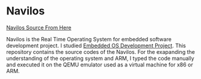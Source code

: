 # Navilos


[Navilos Source From Here](https://github.com/navilera/Navilos)

Navilos is the Real Time Operating System for embedded software development project.
I studied [Embedded OS Development Project](http://www.kyobobook.co.kr/product/detailViewKor.laf?mallGb=KOR&ejkGb=KOR&barcode=9788966262540&orderClick=JAj).
This repository contains the source codes of the Navilos.
For the exapanding the understanding of the operating system and ARM, I typed the code manually and executed it on the QEMU emulator 
used as a virtual machine for x86 or ARM.
